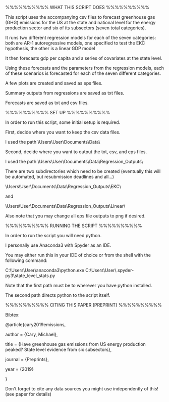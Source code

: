 %%%%%%%%%% WHAT THIS SCRIPT DOES %%%%%%%%%%

This script uses the accompanying csv files to forecast greenhouse gas (GHG) emissions for the US at the state and national level for the energy production sector and six of its subsectors (seven total categories).

It runs two different regression models for each of the seven categories: both are AR-1 autoregressive models, one specified to test the EKC hypothesis, the other is a linear GDP model

It then forecasts gdp per capita and a series of covariates at the state level.

Using these forecasts and the parameters from the regression models, each of these scenarios is forecasted for each of the seven different categories.

A few plots are created and saved as eps files.

Summary outputs from regressions are saved as txt files.

Forecasts are saved as txt and csv files.

%%%%%%%%%% SET UP %%%%%%%%%%

In order to run this script, some initial setup is required.

First, decide where you want to keep the csv data files.

I used the path \Users\User\Documents\Data\

Second, decide where you want to output the txt, csv, and eps files.

I used the path \Users\User\Documents\Data\Regression_Outputs\

There are two subdirectories which need to be created (eventually this will be automated, but resubmission deadlines and all...)

\Users\User\Documents\Data\Regression_Outputs\EKC\

and

\Users\User\Documents\Data\Regression_Outputs\Linear\

Also note that you may change all eps file outputs to png if desired.

%%%%%%%%%% RUNNING THE SCRIPT %%%%%%%%%%

In order to run the script you will need python.

I personally use Anaconda3 with Spyder as an IDE.

You may either run this in your IDE of choice or from the shell with the following command:

C:\Users\User\anaconda3\python.exe C:\Users\User\\.spyder-py3\state_level_stats.py

Note that the first path must be to wherever you have python installed.

The second path directs python to the script itself.

%%%%%%%%%% CITING THIS PAPER (PREPRINT) %%%%%%%%%%

Bibtex:

@article{cary2019emissions,

author = {Cary, Michael},

title = {Have greenhouse gas emissions from US energy production peaked? State level evidence from six subsectors},

journal = {Preprints},

year = {2019}

}

Don't forget to cite any data sources you might use independently of this! (see paper for details)
